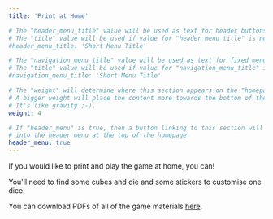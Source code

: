 ```yaml
---
title: 'Print at Home'

# The "header_menu_title" value will be used as text for header buttons.
# The "title" value will be used if value for "header_menu_title" is not provided.
#header_menu_title: 'Short Menu Title'

# The "navigation_menu_title" value will be used as text for fixed menu items.
# The "title" value will be used if value for "navigation_menu_title" is not provided.
#navigation_menu_title: 'Short Menu Title'

# The "weight" will determine where this section appears on the "homepage".
# A bigger weight will place the content more towards the bottom of the page.
# It's like gravity ;-).
weight: 4

# If "header_menu" is true, then a button linking to this section will be placed
# into the header menu at the top of the homepage.
header_menu: true
---
```


If you would like to print and play the game at home, you can!

You'll need to find some cubes and die and some stickers to customise one dice.

You can download PDFs of all of the game materials [here](https://drive.google.com/drive/folders/1-e6cflQpfSyT44m1Fbci9uKY3zCGWKIz?usp=sharing).
